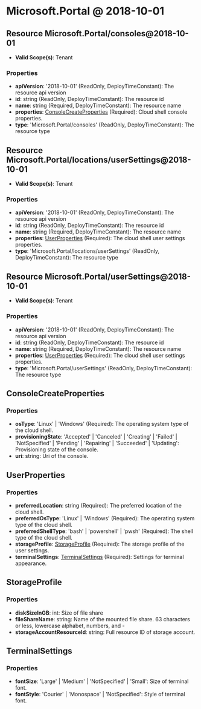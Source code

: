 # Microsoft.Portal @ 2018-10-01

## Resource Microsoft.Portal/consoles@2018-10-01
* **Valid Scope(s)**: Tenant
### Properties
* **apiVersion**: '2018-10-01' (ReadOnly, DeployTimeConstant): The resource api version
* **id**: string (ReadOnly, DeployTimeConstant): The resource id
* **name**: string (Required, DeployTimeConstant): The resource name
* **properties**: [ConsoleCreateProperties](#consolecreateproperties) (Required): Cloud shell console properties.
* **type**: 'Microsoft.Portal/consoles' (ReadOnly, DeployTimeConstant): The resource type

## Resource Microsoft.Portal/locations/userSettings@2018-10-01
* **Valid Scope(s)**: Tenant
### Properties
* **apiVersion**: '2018-10-01' (ReadOnly, DeployTimeConstant): The resource api version
* **id**: string (ReadOnly, DeployTimeConstant): The resource id
* **name**: string (Required, DeployTimeConstant): The resource name
* **properties**: [UserProperties](#userproperties) (Required): The cloud shell user settings properties.
* **type**: 'Microsoft.Portal/locations/userSettings' (ReadOnly, DeployTimeConstant): The resource type

## Resource Microsoft.Portal/userSettings@2018-10-01
* **Valid Scope(s)**: Tenant
### Properties
* **apiVersion**: '2018-10-01' (ReadOnly, DeployTimeConstant): The resource api version
* **id**: string (ReadOnly, DeployTimeConstant): The resource id
* **name**: string (Required, DeployTimeConstant): The resource name
* **properties**: [UserProperties](#userproperties) (Required): The cloud shell user settings properties.
* **type**: 'Microsoft.Portal/userSettings' (ReadOnly, DeployTimeConstant): The resource type

## ConsoleCreateProperties
### Properties
* **osType**: 'Linux' | 'Windows' (Required): The operating system type of the cloud shell.
* **provisioningState**: 'Accepted' | 'Canceled' | 'Creating' | 'Failed' | 'NotSpecified' | 'Pending' | 'Repairing' | 'Succeeded' | 'Updating': Provisioning state of the console.
* **uri**: string: Uri of the console.

## UserProperties
### Properties
* **preferredLocation**: string (Required): The preferred location of the cloud shell.
* **preferredOsType**: 'Linux' | 'Windows' (Required): The operating system type of the cloud shell.
* **preferredShellType**: 'bash' | 'powershell' | 'pwsh' (Required): The shell type of the cloud shell.
* **storageProfile**: [StorageProfile](#storageprofile) (Required): The storage profile of the user settings.
* **terminalSettings**: [TerminalSettings](#terminalsettings) (Required): Settings for terminal appearance.

## StorageProfile
### Properties
* **diskSizeInGB**: int: Size of file share
* **fileShareName**: string: Name of the mounted file share. 63 characters or less, lowercase alphabet, numbers, and -
* **storageAccountResourceId**: string: Full resource ID of storage account.

## TerminalSettings
### Properties
* **fontSize**: 'Large' | 'Medium' | 'NotSpecified' | 'Small': Size of terminal font.
* **fontStyle**: 'Courier' | 'Monospace' | 'NotSpecified': Style of terminal font.

